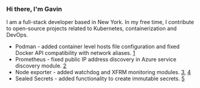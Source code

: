 ### Hi there, I'm Gavin

I am a full-stack developer based in New York. In my free time, I contribute to open-source projects related to Kubernetes, containerization and DevOps.

* Podman - added container level hosts file configuration and fixed Docker API compatibility with network aliases. [1]
* Prometheus - fixed public IP address discovery in Azure service discovery module. [2]
* Node exporter - added watchdog and XFRM monitoring modules. [3], [4]
* Sealed Secrets - added functionality to create immutable secrets. [5]

[1]: https://github.com/containers/podman/commits/main/?author=gavinkflam
[2]: https://github.com/prometheus/prometheus/commits/main/?author=gavinkflam
[3]: https://github.com/prometheus/node_exporter/commits/master/?author=gavinkflam
[4]: https://github.com/prometheus/procfs/commits/master/?author=gavinkflam
[5]: https://github.com/bitnami-labs/sealed-secrets/commits/main/?author=gavinkflam
